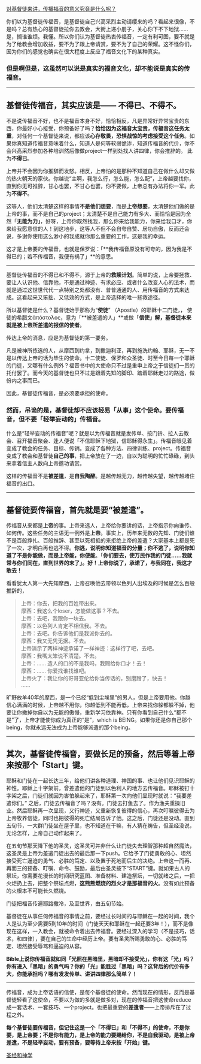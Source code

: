 [对基督徒来讲，传播福音的意义究竟是什么呢？](https://www.zhihu.com/question/263977309/answer/632349355)




  

你们以为基督徒传福音，是基督徒自己兴高采烈主动请缨来的吗？看起来很像，不是吗？总有热心的基督徒拉你去教会，大街上递小册子，关心你下不下地狱……是，搁谁谁烦。我懂。所以你们认为基督徒热衷传福音，一定有利可图，要不就是为了给教会增加收益，要不为了跟上帝请赏，要不为了自己的荣耀。这不怪你们，因为你们的感觉也确实在很大程度上反应了福音文化下的某种真实。

### 但是啊但是，这虽然可以说是真实的福音文化，却不能说是真实的传福音。

---

## 基督徒传福音，其实应该是—— 不得已、不得不。

不是说传福音不好，也不是福音本身不好，恰恰相反，凡是异常好异常宝贵的东西，你最好小心接受，你预备好了吗？**恰恰因为这福音太宝贵，传福音这任务太重**，对任何一个基督徒来说，都应该**心存敬畏，恐惧战惊的考虑接受这个任务**。如果你真知道传福音意味着什么，知道人是何等软弱诡诈，知道传福音的代价，你不会兴高采烈参加各种培训然后像做project一样到处找人讲四律，你会推辞的。 此为**不得已**。

上帝并不会因为你推辞而发怒。相反，上帝怕的是那种不知道自己在做什么却又做的热火朝天的家伙。你越说“主啊，我怎么行，怎么能，怎么配”，上帝越要找你，直到你无可推辞，甘心也罢，不甘心也罢，你不要做，上帝总有办法将你一军。此为**不得不**。

这等人，他们太清楚这样的事情**不是他们想要**，而是**上帝想要**，太清楚他们做的是上帝的事，而不是自己的project；太清楚不是自己能力有多大、而恰恰是因为全然「**无能为力」**，好呀，上帝你既然找我，那么你来给我能力，你来给我口才，你来给我愿意信的人！到这地步，这等人不但不会自夸自赞、居功自傲，反而还会说，多谢你使用这么渺小的我成就你那么重要的工作，这是我的幸运。

这才是上帝要的传福音，也就是保罗说：「**我传福音原没有可夸的，因为我是不得已的；若不传福音，我便有祸了」**的意思。

---

  

基督徒传福音的不得已和不得不，源于上帝的**救赎计划**。简单的说，上帝要拯救、要让人认识他、信靠他，不是通过神迹、有求必应、或者什么改变人心的法术，而就是通过这世世代代一点特别之处都没有、普普通通的人、用传福音的方式来达成。这看起来又笨拙、又低效的方式，是上帝选择的唯一拯救途径。

所以基督徒是什么？基督徒始于那称为“**使徒**” （Apostle）的耶稣十二门徒，， 使徒的希腊文ἀπόστολος，意为「**被差遣的人」**或做「**信使」**解，基督徒本来就是**被上帝所差遣的报信的使者**。

传达上帝的消息，应是为基督徒的第一要务。

凡是被神所拣选的人，从摩西到约拿，到撒迦利亚，再到施洗约翰、耶稣，无一不是以传达上帝的话为毕生的使命。十二使徒、保罗和众圣徒、时至今日每一个耶稣的门徒，又哪有什么例外？福音书中的大使命只不过是重申上帝之于信徒们一贯的托付罢了。而今天的基督徒也只不过是跟着先知的脚印、踏着耶稣走过的路途，做份内之事而已。

因此，基督徒传福音，是必须要承担的使命。

### **然而，吊诡的是，基督徒却不应该轻易「从事」这个使命。要传福音，但不要「轻举妄动的」传福音。**

什么是“轻举妄动的传福音”呢？就是以为传福音就是发传单、按门铃、拉人去教会、召开福音聚会、逢人便说「不信耶稣下地狱，信耶稣得永生」。传福音眼见着变成了教会的任务、目标、传销。变成了各种方法、四律训练、project。传福音变成了教会和基督徒**自己的事**，把上帝放在了一边，自以为聪明的忙忙碌碌，到头来拿着信主人数向上帝邀功请赏。

这样的传福音不是**被差遣**，是**自我陶醉**。是越传越无力，越传越失望，越传越堵住福音的出口。

---

## 基督徒要传福音，首先就是要“被差遣”。

传福音从来都是**上帝**的事。上帝来选人，上帝给你要讲的话，上帝指示你向谁传、如何传。这些任务的主语无一例外是**上帝**。事实上，历年来无数的先知、门徒们谁不是百般挣扎、百般推辞、甚至以死相抵的来拒绝上帝的差遣？大家基本上都是死了一次，才明白再也逃不得。**你逃，说明你知道福音的分量；你不逃了，说明你知道了不是你能做，而是上帝能，你便能**。「**你们要去，使万民作我的门徒……我就常与你们同在，直到世界的末了」。好！上帝你说了，承诺了，与我同在，我这才敢去！**

看看犹太人第一大先知摩西，上帝召唤他去带领以色列人出埃及的时候是怎么百般推辞的，

> 上帝：你去，把我的百姓带出来。  
> 摩西：我这么个loser，怎能做这事？不去。  
> 上帝：去吧，我跟你一块去。  
> 摩西：以色列人肯定不相信我。不去。  
> 上帝：去吧。你告诉他们是我派你去的。  
> 摩西：我又无凭无据。不去。  
> 上帝演示了两样神迹承诺了一样神迹：这样行了吧，去吧。  
> 摩西：我嘴太笨说不清楚。不去。  
> 上帝：…… 造人的口的不是我吗，我赐给你口才！去！  
> 摩西：…… 你爱找谁找谁吧。  
> 上帝火了：我让你的哥哥亚伦给你当传话的，别磨蹭了，快去！  
> ……

旷野放羊40年的摩西，是一个已经“低到尘埃里”的男人，但是上帝要用他。你越信心满满的时候，上帝越不用你，你越低到不能再低，上帝来找你躲都躲不掉，他要让你撇掉你自以为无能的傲慢，重新学习依靠神。只有你看到自己什么“都不是”了，上帝才能使你成为真正的“是”，which is BEING。如果你还是你自己那个being，你就永远无法成为上帝能够派遣的那个being。

---

## 其次，基督徒传福音，要做长足的预备，然后等着上帝来按那个「Start」键。

耶稣和门徒在一起长达三年，给他们讲各种道理、神国的事、也让他们见识耶稣的神性。耶稣上十字架前，曾差遣他的门徒到以色利人的地方去传福音。耶稣被钉十字架之后，门徒们就因为害怕躲起来了，耶稣第一次向他们显现时就说：“我要差遣你们。” 之后，门徒去传福音了吗？没有。门徒去打鱼去了。作为渔夫重操旧业。然后耶稣再一次显现，又行神迹，又重新恢复彼得的信心，再次叮嘱彼得去为上帝牧养信徒，同时也把彼得的死亡结局告诉了他。这之后，门徒还是没动。直到五旬节，一大群门徒坐在屋子里，也不知道在干嘛，有人猜在祷告，但圣经没说，无论怎样，上帝自己动作起来了。

在五旬节那天降下他的圣灵，这圣灵可并非什么让门徒失去理智那种超自然魔法，这圣灵是上帝为差遣门徒出去的最后那一下push。它给予了门徒勇敢的心、坦然接受死亡逼迫的勇气、必胜的笃定、以及置于死地而后生的决绝。上帝这一而再、再而三的预备、叮嘱、命令、鼓励，最后由圣灵按下“START”键。就如果古人的祭坛，你需要花漫长的时间研究蓝图、准备材料、建造祭坛，一切就绪之后，一把火炬扔上去，把整个祭坛点燃，**这熊熊燃烧的烈火才是那福音的火**。没有如此预备的火根本不可能长久燃烧。

门徒把福音传遍耶路撒冷，及至世界，由五旬节始。

基督徒在从事任何传福音的事情之前，要经过长时间的与耶稣在一起的时间，我个人是认为至少需要5到10年的时间（门徒天天和耶稣在一起还要3年！），而不是像现在这样，一入教会，就被命令着出去传福音。要经过深入的学习（不是技巧，话术，和四律），要在自己的生命中经历上帝。要有圣灵所赐勇敢的心、必胜的笃定、坦然接受辱骂和逼迫的从容。

**Bible上说你传福音就如同「光照在黑暗里，黑暗却不接受光」，你有这「光」吗？你有进入「黑暗」的勇气吗？你的「光」能胜过「黑暗」吗？这背后的代价有多大，你能承担吗？哪有发发传单、讲讲四律那么简单？！**

---

传福音，成为上帝话语的信使，是每个基督徒的使命。然而现在的情形，反而是基督徒轻看了这使命，不要以为做的多就是做多对，现在的传福音把这使命reduce成一套话术、一套技巧、一个project。也把最重要的**差遣者**——上帝排斥在了过程之外。

**每个基督徒要传福音，但记住这是一个「不得已」和「不得不」的使命，不是你要，是上帝要；不是你有能力，是上帝的能力要赐给你，不是自我驱动，是被上帝差遣，不是轻举妄动，要有预备，要等待上帝来按「开始」键。**

[圣经和神学](https://www.zhihu.com/collection/313814574)